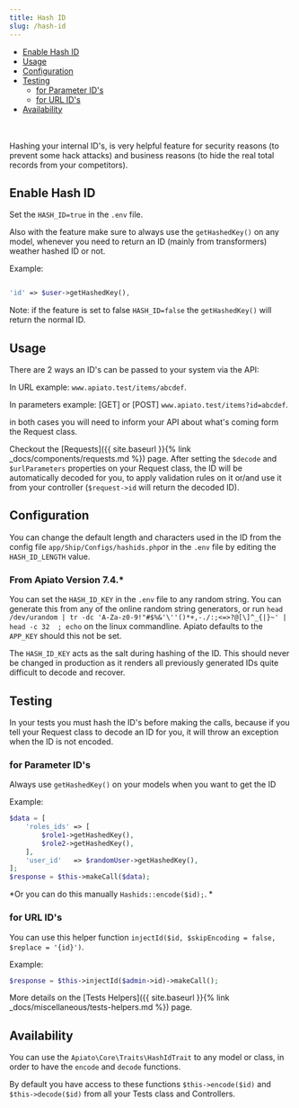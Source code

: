 ```yaml
---
title: Hash ID
slug: /hash-id
---
```


- [Enable Hash ID](#enable-hash-id)
- [Usage](#usage)
- [Configuration](#configuration)
- [Testing](#testing)
    - [for Parameter ID's](#for-parameter-ids)
    - [for URL ID's](#for-url-ids)
- [Availability](#availability)

<br>
<br>
Hashing your internal ID's, is very helpful feature for security reasons (to prevent some hack attacks) and business reasons (to hide the real total records from your competitors).

<a name="enable-hash-id"></a>

## Enable Hash ID

Set the `HASH_ID=true` in the `.env` file.

Also with the feature make sure to always use the `getHashedKey()` on any model, whenever you need to return an ID (mainly from transformers) weather hashed ID or not.

Example:

```php

'id' => $user->getHashedKey(),

```

Note: if the feature is set to false `HASH_ID=false` the `getHashedKey()` will return the normal ID.

<a name="usage"></a>

## Usage

There are 2 ways an ID's can be passed to your system via the API:

In URL example: `www.apiato.test/items/abcdef`.

In parameters example: [GET] or [POST] `www.apiato.test/items?id=abcdef`.

in both cases you will need to inform your API about what's coming form the Request class.

Checkout the [Requests]({{ site.baseurl }}{% link _docs/components/requests.md %}) page. After setting the `$decode` and `$urlParameters` properties on your Request class, the ID will be automatically decoded for you, to apply validation rules on it or/and use it from your controller (`$request->id` will return the decoded ID).

<a name="configuration"></a>

## Configuration

You can change the default length and characters used in the ID from the config file `app/Ship/Configs/hashids.php`or in the `.env` file by editing the `HASH_ID_LENGTH` value.

### From Apiato Version 7.4.*
You can set the `HASH_ID_KEY` in the `.env` file to any random string. You can generate this from any of the online random string generators, or run `head /dev/urandom | tr -dc 'A-Za-z0-9!"#$%&'\''()*+,-./:;<=>?@[\]^_{|}~' | head -c 32  ; echo` on the linux commandline. Apiato defaults to the `APP_KEY` should this not be set.

The `HASH_ID_KEY` acts as the salt during hashing of the ID. This should never be changed in production as it renders all previously generated IDs quite difficult to decode and recover.

<a name="testing"></a>

## Testing

In your tests you must hash the ID's before making the calls, because if you tell your Request class to decode an ID for you, it will throw an exception when the ID is not encoded.

<a name="for-parameter-ids"></a>

### for Parameter ID's

Always use `getHashedKey()` on your models when you want to get the ID

Example:

```php
$data = [
    'roles_ids' => [
        $role1->getHashedKey(),
        $role2->getHashedKey(),
    ],
    'user_id'   => $randomUser->getHashedKey(),
];
$response = $this->makeCall($data);
```

*Or you can do this manually `Hashids::encode($id);`. *

### for URL ID's

You can use this helper function `injectId($id, $skipEncoding = false, $replace = '{id}')`.

Example:

```php
$response = $this->injectId($admin->id)->makeCall();
```

More details on the [Tests Helpers]({{ site.baseurl }}{% link _docs/miscellaneous/tests-helpers.md %}) page.

## Availability

You can use the `Apiato\Core\Traits\HashIdTrait` to any model or class, in order to have the `encode` and `decode` functions.

By default you have access to these functions `$this->encode($id)` and  `$this->decode($id)` from all your Tests class and Controllers.
